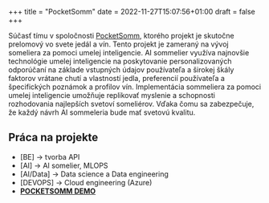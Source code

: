 +++
title = "PocketSomm"
date = 2022-11-27T15:07:56+01:00
draft = false
+++

Súčasť tímu v spoločnosti [PocketSomm](https://www.pocketsomm.dev), ktorého projekt je skutočne prelomový vo svete jedál a vín. Tento projekt je zameraný na vývoj someliera za pomoci umelej inteligencie. AI sommelier využíva najnovšie technológie umelej inteligencie na poskytovanie personalizovaných odporúčaní na základe vstupných údajov používateľa a širokej škály faktorov vrátane chutí a vlastností jedla, preferencií používateľa a špecifických poznámok a profilov vín. Implementácia sommeliera za pomoci umelej inteligencie umožňuje replikovať myslenie a schopnosti rozhodovania najlepších svetoví someliérov. Vďaka čomu sa zabezpečuje, že každý návrh AI sommeleria bude mať svetovú kvalitu.


## Práca na projekte

- [BE] -> tvorba API
- [AI] ->  AI somelier, MLOPS
- [AI/Data] -> Data science a Data engineering  
- [DEVOPS] -> Cloud engineering (Azure)
- **[POCKETSOMM DEMO](https://www.pocketsomm.dev)**